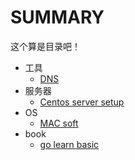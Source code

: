 # SUMMARY

这个算是目录吧！

* 工具
    - [DNS](dns.md)
* 服务器
    - [Centos server setup](linux/centos/centos-server-up.md)
* OS
    - [MAC soft](mac/soft.md)
* book
    - [go learn basic](books/go-learn/02.basic.md)